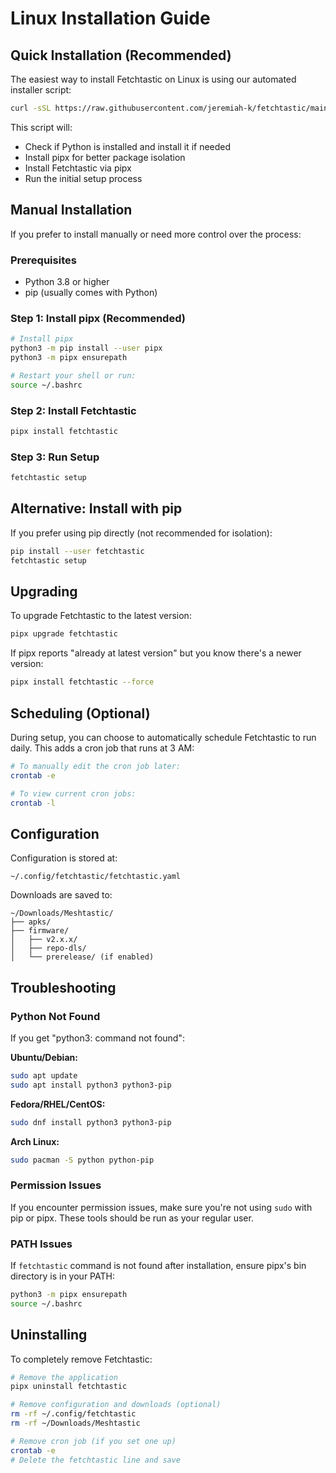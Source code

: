 # Linux Installation Guide

## Quick Installation (Recommended)

The easiest way to install Fetchtastic on Linux is using our automated installer script:

```bash
curl -sSL https://raw.githubusercontent.com/jeremiah-k/fetchtastic/main/src/fetchtastic/tools/setup_fetchtastic.sh | bash
```

This script will:

- Check if Python is installed and install it if needed
- Install pipx for better package isolation
- Install Fetchtastic via pipx
- Run the initial setup process

## Manual Installation

If you prefer to install manually or need more control over the process:

### Prerequisites

- Python 3.8 or higher
- pip (usually comes with Python)

### Step 1: Install pipx (Recommended)

```bash
# Install pipx
python3 -m pip install --user pipx
python3 -m pipx ensurepath

# Restart your shell or run:
source ~/.bashrc
```

### Step 2: Install Fetchtastic

```bash
pipx install fetchtastic
```

### Step 3: Run Setup

```bash
fetchtastic setup
```

## Alternative: Install with pip

If you prefer using pip directly (not recommended for isolation):

```bash
pip install --user fetchtastic
fetchtastic setup
```

## Upgrading

To upgrade Fetchtastic to the latest version:

```bash
pipx upgrade fetchtastic
```

If pipx reports "already at latest version" but you know there's a newer version:

```bash
pipx install fetchtastic --force
```

## Scheduling (Optional)

During setup, you can choose to automatically schedule Fetchtastic to run daily. This adds a cron job that runs at 3 AM:

```bash
# To manually edit the cron job later:
crontab -e

# To view current cron jobs:
crontab -l
```

## Configuration

Configuration is stored at:

```
~/.config/fetchtastic/fetchtastic.yaml
```

Downloads are saved to:

```
~/Downloads/Meshtastic/
├── apks/
├── firmware/
│   ├── v2.x.x/
│   ├── repo-dls/
│   └── prerelease/ (if enabled)
```

## Troubleshooting

### Python Not Found

If you get "python3: command not found":

**Ubuntu/Debian:**

```bash
sudo apt update
sudo apt install python3 python3-pip
```

**Fedora/RHEL/CentOS:**

```bash
sudo dnf install python3 python3-pip
```

**Arch Linux:**

```bash
sudo pacman -S python python-pip
```

### Permission Issues

If you encounter permission issues, make sure you're not using `sudo` with pip or pipx. These tools should be run as your regular user.

### PATH Issues

If `fetchtastic` command is not found after installation, ensure pipx's bin directory is in your PATH:

```bash
python3 -m pipx ensurepath
source ~/.bashrc
```

## Uninstalling

To completely remove Fetchtastic:

```bash
# Remove the application
pipx uninstall fetchtastic

# Remove configuration and downloads (optional)
rm -rf ~/.config/fetchtastic
rm -rf ~/Downloads/Meshtastic

# Remove cron job (if you set one up)
crontab -e
# Delete the fetchtastic line and save
```
